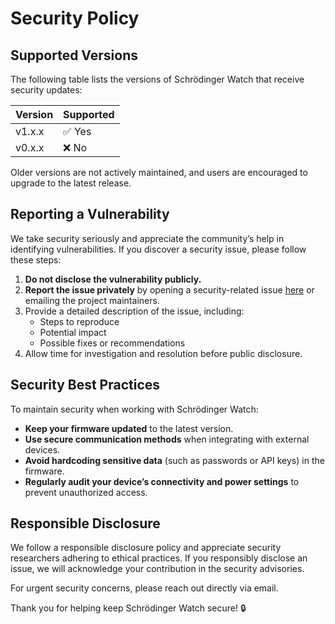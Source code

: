 # Security Policy

## Supported Versions
The following table lists the versions of Schrödinger Watch that receive security updates:

| Version | Supported |
|---------|----------|
| v1.x.x  | ✅ Yes   |
| v0.x.x  | ❌ No    |

Older versions are not actively maintained, and users are encouraged to upgrade to the latest release.

## Reporting a Vulnerability
We take security seriously and appreciate the community’s help in identifying vulnerabilities. If you discover a security issue, please follow these steps:

1. **Do not disclose the vulnerability publicly.**
2. **Report the issue privately** by opening a security-related issue [here](https://github.com/your-repo/schrodinger-watch/security/advisories) or emailing the project maintainers.
3. Provide a detailed description of the issue, including:
   - Steps to reproduce
   - Potential impact
   - Possible fixes or recommendations
4. Allow time for investigation and resolution before public disclosure.

## Security Best Practices
To maintain security when working with Schrödinger Watch:

- **Keep your firmware updated** to the latest version.
- **Use secure communication methods** when integrating with external devices.
- **Avoid hardcoding sensitive data** (such as passwords or API keys) in the firmware.
- **Regularly audit your device’s connectivity and power settings** to prevent unauthorized access.

## Responsible Disclosure
We follow a responsible disclosure policy and appreciate security researchers adhering to ethical practices. If you responsibly disclose an issue, we will acknowledge your contribution in the security advisories.

For urgent security concerns, please reach out directly via email.

Thank you for helping keep Schrödinger Watch secure! 🔒

